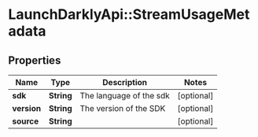 # LaunchDarklyApi::StreamUsageMetadata

## Properties
Name | Type | Description | Notes
------------ | ------------- | ------------- | -------------
**sdk** | **String** | The language of the sdk | [optional] 
**version** | **String** | The version of the SDK | [optional] 
**source** | **String** |  | [optional] 


